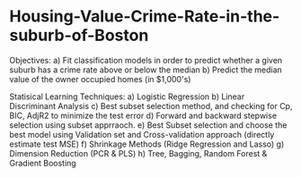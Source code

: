 # Housing-Value-Crime-Rate-in-the-suburb-of-Boston
Objectives:
a) Fit classification models in order to predict whether a given suburb has a crime rate above or below the median
b) Predict the median value of the owner occupied homes (in $1,000's)

Statisical Learning Techniques:
a) Logistic Regression
b) Linear Discriminant Analysis
c) Best subset selection method, and checking for Cp, BIC, AdjR2 to minimize the test error
d) Forward and backward stepwise selection using subset apprraoch.
e) Best Subset selection and choose the best model using Validation set and Cross-validation approach (directly estimate test MSE)
f) Shrinkage Methods (Ridge Regression and Lasso)
g) Dimension Reduction (PCR & PLS)
h) Tree, Bagging, Random Forest & Gradient Boosting


